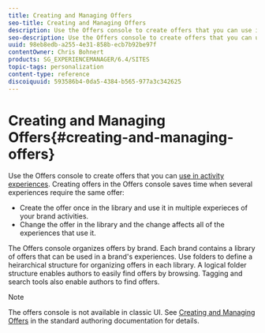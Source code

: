 ```yaml
---
title: Creating and Managing Offers
seo-title: Creating and Managing Offers
description: Use the Offers console to create offers that you can use in activity experiences. Creating offers in the Offers console saves time when several experiences require the same offer.
seo-description: Use the Offers console to create offers that you can use in activity experiences. Creating offers in the Offers console saves time when several experiences require the same offer.
uuid: 98eb8edb-a255-4e31-858b-ecb7b92be97f
contentOwner: Chris Bohnert
products: SG_EXPERIENCEMANAGER/6.4/SITES
topic-tags: personalization
content-type: reference
discoiquuid: 593586b4-0da5-4384-b565-977a3c342625
---
```


# Creating and Managing Offers{#creating-and-managing-offers}

Use the Offers console to create offers that you can [use in activity experiences](/help/sites/classic-ui-authoring/using/classic-personalization-content-targeting-touch.md). Creating offers in the Offers console saves time when several experiences require the same offer:

* Create the offer once in the library and use it in multiple experieces of your brand activities. 
* Change the offer in the library and the change affects all of the experiences that use it.

The Offers console organizes offers by brand. Each brand contains a library of offers that can be used in a brand's experiences. Use folders to define a heirarchical structure for organizing offers in each library. A logical folder structure enables authors to easily find offers by browsing. Tagging and search tools also enable authors to find offers.

>[!NOTE]
>
>The offers console is not available in classic UI. See [Creating and Managing Offers](/help/sites/authoring/using/offerlib.md) in the standard authoring documentation for details.

